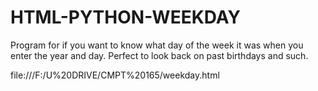# HTML-PYTHON-WEEKDAY
Program for if you want to know what day of the week it was when you enter the year and day. Perfect to look back on past birthdays and such.

file:///F:/U%20DRIVE/CMPT%20165/weekday.html
